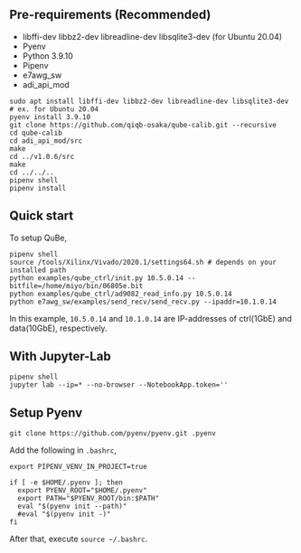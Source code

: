 ## Pre-requirements (Recommended)

- libffi-dev libbz2-dev libreadline-dev libsqlite3-dev (for Ubuntu 20.04)
- Pyenv
- Python 3.9.10
- Pipenv
- e7awg_sw
- adi_api_mod

```
sudo apt install libffi-dev libbz2-dev libreadline-dev libsqlite3-dev # ex. for Ubuntu 20.04
pyenv install 3.9.10
git clone https://github.com/qiqb-osaka/qube-calib.git --recursive
cd qube-calib
cd adi_api_mod/src
make
cd ../v1.0.6/src
make
cd ../../..
pipenv shell
pipenv install
```

## Quick start

To setup QuBe,

```
pipenv shell
source /tools/Xilinx/Vivado/2020.1/settings64.sh # depends on your installed path
python examples/qube_ctrl/init.py 10.5.0.14 --bitfile=/home/miyo/bin/06805e.bit
python examples/qube_ctrl/ad9082_read_info.py 10.5.0.14 
python e7awg_sw/examples/send_recv/send_recv.py --ipaddr=10.1.0.14 
```

In this example, `10.5.0.14` and `10.1.0.14` are IP-addresses of ctrl(1GbE) and data(10GbE), respectively.

## With Jupyter-Lab

```
pipenv shell
jupyter lab --ip=* --no-browser --NotebookApp.token='' 
```


## Setup Pyenv

```
git clone https://github.com/pyenv/pyenv.git .pyenv
```

Add the following in `.bashrc`,

```
export PIPENV_VENV_IN_PROJECT=true

if [ -e $HOME/.pyenv ]; then
  export PYENV_ROOT="$HOME/.pyenv"
  export PATH="$PYENV_ROOT/bin:$PATH"
  eval "$(pyenv init --path)"
  #eval "$(pyenv init -)"
fi
```

After that, execute `source ~/.bashrc`.
